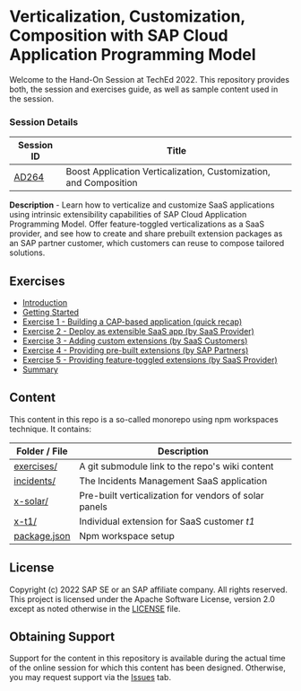 # Verticalization, Customization, Composition with SAP Cloud Application Programming Model

Welcome to the Hand-On Session at TechEd 2022. This repository provides both, 
the session and exercises guide, as well as sample content used in the session.


### Session Details

| Session ID                                                                                                                                        | Title                                                             |
|---------------------------------------------------------------------------------------------------------------------------------------------------|-------------------------------------------------------------------|
| [AD264](https://go3.events.sap.com/sapteched/hybrid/2022/reg/flow/sap/saptech2022/sapteched2022catalog/page/catalog/session/1661198449398001XLB7) | Boost Application Verticalization, Customization, and Composition |

**Description** - Learn how to verticalize and customize SaaS applications using 
intrinsic extensibility capabilities of SAP Cloud Application Programming Model. 
Offer feature-toggled verticalizations as a SaaS provider, and see how to create 
and share prebuilt extension packages as an SAP partner customer, which customers 
can reuse to compose tailored solutions.


## Exercises

- [Introduction](https://github.com/SAP-samples/teched2022-AD264/wiki)
- [Getting Started](https://github.com/SAP-samples/teched2022-AD264/wiki/0.-Getting-Started)
- [Exercise 1 - Building a CAP-based application (quick recap)](https://github.com/SAP-samples/teched2022-AD264/wiki/1.-Build-a-CAP-Application)
- [Exercise 2 - Deploy as extensible SaaS app (by SaaS Provider)](https://github.com/SAP-samples/teched2022-AD264/wiki/2.-Deploy-as-SaaS)
- [Exercise 3 - Adding custom extensions (by SaaS Customers)](https://github.com/SAP-samples/teched2022-AD264/wiki/3.-Custom-Extensions)
- [Exercise 4 - Providing pre-built extensions  (by SAP Partners)](https://github.com/SAP-samples/teched2022-AD264/wiki/4.-Pre-built-Extensions)
- [Exercise 5 - Providing feature-toggled extensions (by SaaS Provider)](https://github.com/SAP-samples/teched2022-AD264/wiki/5.-Feature-Toggled-Extensions)
- [Summary](https://github.com/SAP-samples/teched2022-AD264/wiki/6.-Summary)


## Content 

This content in this repo is a so-called monorepo using npm workspaces technique. 
It contains: 

| Folder / File                                                                          | Description                                           |
|----------------------------------------------------------------------------------------|-------------------------------------------------------|
| [exercises/](https://github.com/SAP-samples/teched2022-AD264/wiki)                     | A git submodule link to the repo's wiki content       |
| [incidents/](https://github.com/SAP-samples/teched2022-AD264/tree/main/incidents)      | The Incidents Management SaaS application             |
| [x-solar/](https://github.com/SAP-samples/teched2022-AD264/tree/main/x-solar)          | Pre-built verticalization for vendors of solar panels |
| [x-t1/](https://github.com/SAP-samples/teched2022-AD264/tree/main/x-t1)                | Individual extension for SaaS customer _t1_           |
| [package.json](https://github.com/SAP-samples/teched2022-AD264/tree/main/package.json) | Npm workspace setup                                   |


## License

Copyright (c) 2022 SAP SE or an SAP affiliate company. All rights reserved. 
This project is licensed under the Apache Software License, version 2.0 except as 
noted otherwise in the [LICENSE](LICENSE) file.


## Obtaining Support

Support for the content in this repository is available during the actual time of 
the online session for which this content has been designed. Otherwise, you may 
request support via the [Issues](../../issues) tab.
